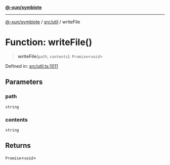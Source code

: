 [**@-xun/symbiote**](../../../README.md)

***

[@-xun/symbiote](../../../README.md) / [src/util](../README.md) / writeFile

# Function: writeFile()

> **writeFile**(`path`, `contents`): `Promise`\<`void`\>

Defined in: [src/util.ts:1011](https://github.com/Xunnamius/symbiote/blob/fcdd2ab0b85b01d184680d7337de52754feba693/src/util.ts#L1011)

## Parameters

### path

`string`

### contents

`string`

## Returns

`Promise`\<`void`\>
